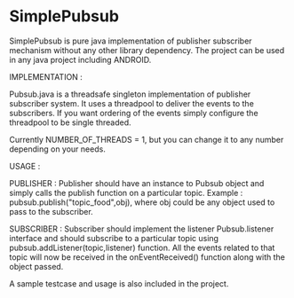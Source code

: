 SimplePubsub
==============================================

SimplePubsub is pure java implementation of publisher subscriber mechanism without any other library dependency. The project can be used in any java project including ANDROID.

IMPLEMENTATION :

Pubsub.java is a threadsafe singleton implementation of publisher subscriber system. It uses a threadpool to deliver the events to the subscribers. If you want ordering of the events simply configure the threadpool to be single threaded.

Currently NUMBER_OF_THREADS = 1, but you can change it to any number depending on your needs.

USAGE :

PUBLISHER : Publisher should have an instance to Pubsub object and simply calls the publish function on a particular topic. Example : pubsub.publish("topic_food",obj), where obj could be any object used to pass to the subscriber.

SUBSCRIBER : Subscriber should implement the listener Pubsub.listener interface and should subscribe to a particular topic using pubsub.addListener(topic,listener) function. All the events related to that topic will now be received in the onEventReceived() function along with the object passed.  

A sample testcase and usage is also included in the project.
